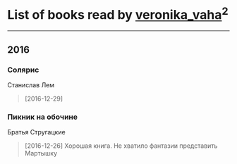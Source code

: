 # List of books read by [veronika_vaha](http://vk.com/id87639392)<sup>2</sup>
---

## 2016

### Солярис
Станислав Лем
> [2016-12-29] 


### Пикник на обочине
Братья Стругацкие
> [2016-12-26] Хорошая книга. Не хватило фантазии представить Мартышку



